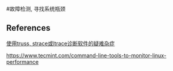 #故障检测, 寻找系统瓶颈



## References

[使用truss, strace或ltrace诊断软件的疑难杂症](https://www.ibm.com/developerworks/cn/linux/l-tsl/index.html)

<https://www.tecmint.com/command-line-tools-to-monitor-linux-performance>
